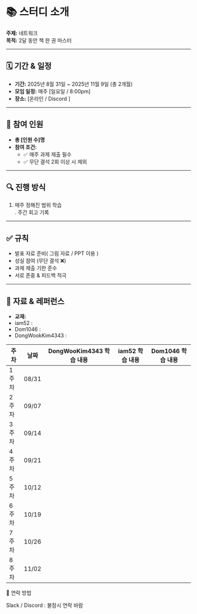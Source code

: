 # 📚 스터디 소개
**주제:** 네트워크  
**목적:** 2달 동안 책 한 권 마스터

---

## 🗓 기간 & 일정
- **기간:** 2025년 8월 31일 ~ 2025년 11월 9일 (총 2개월)  
- **모임 일정:** 매주 [일요일 / 8:00pm] 
- **장소:** [온라인 / Discord ]  

---

## 👥 참여 인원
- **총 [인원 수]명**  
- **참여 조건:**  
  - ✅ 매주 과제 제출 필수  
  - ✅ 무단 결석 2회 이상 시 제외  

---

## 🔍 진행 방식
1. 매주 정해진 범위 학습  
. 주간 회고 기록  

---

## ✅ 규칙
- 발표 자료 준비( 그림 자료 / PPT 이용 )
- 성실 참여 (무단 결석 ❌)  
- 과제 제출 기한 준수
- 서로 존중 & 피드백 적극 

---

## 📂 자료 & 레퍼런스
- **교재:**
- iam52 : 
- Dom1046 : 
- DongWookKim4343 : 

| 주차  | 날짜    | DongWooKim4343 학습 내용 | iam52 학습 내용 | Dom1046 학습 내용 |
| --- | ----- | -------------------- | ----------- | ------------- |
| 1주차 | 08/31 |                      |             |               |
| 2주차 | 09/07 |                      |             |               |
| 3주차 | 09/14 |                      |             |               |
| 4주차 | 09/21 |                      |             |               |
| 5주차 | 10/12 |                      |             |               |
| 6주차 | 10/19 |                      |             |               |
| 7주차 | 10/26 |                      |             |               |
| 8주차 | 11/02 |                      |             |               |

📢 연락 방법

Slack / Discord : 불참시 연락 바람
